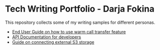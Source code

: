 # Tech Writing Portfolio - Darja Fokina

This repository collects some of my writing samples for different personas.

- [End User Guide on how to use warm call transfer feature](Sample%20-%20End%20user%20guide.pdf)
- [API Documentation for developers](api_documentation_-_api-initiated_interaction.png)
- [Guide on connecting external S3 storage](Sample%20writing%20-%20Connecting%20S3%20storage.pdf)
